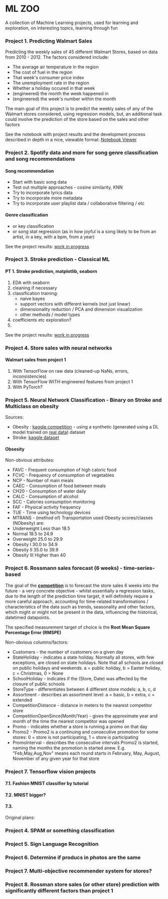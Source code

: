 # ML ZOO

A collection of Machine Learning projects, used for learning and exploration, on interesting topics, learning through fun

### Project 1. Predicting Walmart Sales

Predicting the weekly sales of 45 different Walmart Stores, based on data from 2010 - 2012.
The factors considered include:
* The average air temperature in the region
* The cost of fuel in the region
* That week's consumer price index
* The unemployment rate in the region
* Whether a holiday occured in that week
* (engineered) the month the week happened in
* (engineered) the week's number within the month

The main goal of this project is to predict the weekly sales of any of the Walmart stores considered, using regression models, but, an additional task could involve the prediction of the store based on the sales and other factors

See the notebook with project results and the development process described in depth in a nice, viewable format: [Notebook Viewer](https://kakackle.github.io/ml_zoo/predicting_walmart_sales.html)


### Project 2. Spotify data and more for song genre classification and song recommendations
#### Song recommendation
* Start with basic song data
* Test out multiple approaches - cosine similarity, KNN
* Try to incorporate lyrics data
* Try to incorporate more metadata
* Try to incorporate user playlist data / collaborative filtering / etc

#### Genre classification
* or key classification
* or song stat regression (as in how joyful is a song likely to be from an artist, in a key, with a bpm, from a year)

See the project results: [work in progress](https://kakackle.github.io/ml_zoo/song_recommender.html)


### Project 3. Stroke prediction - Classical ML
#### PT 1. Stroke prediction, matplotlib, seaborn
1. EDA with seaborn
2. cleaning if necessary
3. classification training:
    * naive bayes
    * support vectors with different kernels (not just linear)
    * dimensionality reduction / PCA and dimension visualization
    * other methods / model types
4. coefficients etc exploration?
5. 

See the project results: [work in progress](https://kakackle.github.io/ml_zoo/stroke_prediction.html)

### Project 4. Store sales with neural networks
#### Walmart sales from project 1
1. With TensorFlow on raw data (cleaned-up NaNs, errors, inconsistencies)
2. With TensorFlow WITH engineered features from project 1
3. With PyTorch?


### Project 5. Neural Network Classification - Binary on Stroke and Multiclass on obesity
Sources:
* Obesity : [kaggle competition](https://www.kaggle.com/competitions/playground-series-s4e2/overview) - using a synthetic (generated using a DL model trained on [real data](https://www.kaggle.com/datasets/aravindpcoder/obesity-or-cvd-risk-classifyregressorcluster)) dataset
* Stroke: [kaggle dataset](https://www.kaggle.com/datasets/fedesoriano/stroke-prediction-dataset)
#### Obsesity
Non-obvious attributes:
* FAVC - Frequent consumption of high caloric food
* FCVC - Frequency of consumption of vegetables
* NCP - Number of main meals
* CAEC - Consumption of food between meals
* CH20 - Consumption of water daily
* CALC - Consumption of alcohol
* SCC - Calories consumption monitoring
* FAF - Physical activity frequency
* TUE - Time using technology devices
* MTRANS - (method of) Transportation used
Obesity scores/classes (NObesity) are:
* Underweight Less than 18.5
* Normal 18.5 to 24.9
* Overweight 25.0 to 29.9
* Obesity I 30.0 to 34.9
* Obesity II 35.0 to 39.9
* Obesity III Higher than 40


### Project 6. Rossmann sales forecast (6 weeks) - time-series-based
The goal of the **[competition](https://www.kaggle.com/competitions/rossmann-store-sales/overview)** is to forecast the store sales 6 weeks into the future - a very concrete objective - whilst essentially a regression tasks, due to the length of the prediction time target, it will definitely require a more careful approach, accounting for time-related transformations / characteristics of the data such as trends, seasonality and other factors, which might or might not be present in the data, influencing the historical, datetimed datapoints.

The specified measurement target of choice is the **Root Mean Square Percentage Error (RMSPE)**

Non-obvious columns/factors:
* Customers - the number of customers on a given day
* StateHoliday - indicates a state holiday. Normally all stores, with few exceptions, are closed on state holidays. Note that all schools are closed on public holidays and weekends. a = public holiday, b = Easter holiday, c = Christmas, 0 = None
* SchoolHoliday - indicates if the (Store, Date) was affected by the closure of public schools
* StoreType - differentiates between 4 different store models: a, b, c, d
* Assortment - describes an assortment level: a = basic, b = extra, c = extended
* CompetitionDistance - distance in meters to the nearest competitor store
* CompetitionOpenSince(Month/Year) - gives the approximate year and month of the time the nearest competitor was opened
* Promo - indicates whether a store is running a promo on that day
* Promo2 - Promo2 is a continuing and consecutive promotion for some stores: 0 = store is not participating, 1 = store is participating
* PromoInterval - describes the consecutive intervals Promo2 is started, naming the months the promotion is started anew. E.g. "Feb,May,Aug,Nov" means each round starts in February, May, August, November of any given year for that store


### Project 7. Tensorflow vision projects
#### 7.1. Fashion MNIST classifier by tutorial
#### 7.2. MNIST bigger?
#### 7.3. 


Original plans:

### Project 4. SPAM or something classification

### Project 5. Sign Language Recognition

### Project 6. Determine if producs in photos are the same

### Project 7. Multi-objective recommender system for stores?

### Project 8. Rossman store sales (or other store) prediction with significantly different factors than project 1

